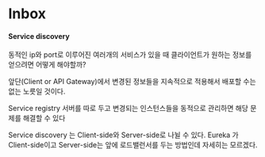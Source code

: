 # Inbox

#### Service discovery

동적인 ip와 port로 이루어진 여러개의 서비스가 있을 때 클라이언트가 원하는 정보를 얻으려면 어떻게 해야할까?

앞단(Client or API Gateway)에서 변경된 정보들을 지속적으로 적용해서 배포할 수는 없는 노릇일 것이다.

Service registry 서버를 따로 두고 변경되는 인스턴스들을 동적으로 관리하면 해당 문제를 해결할 수 있다

Service discovery 는 Client-side와 Server-side로 나뉠 수 있다. Eureka 가 Client-side이고 Server-side는 앞에 로드밸런서를 두는 방법인데 자세히는 모르겠다.
